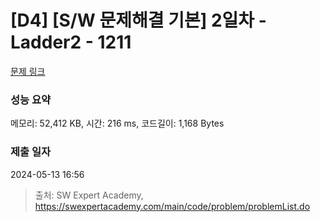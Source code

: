 # [D4] [S/W 문제해결 기본] 2일차 - Ladder2 - 1211 

[문제 링크](https://swexpertacademy.com/main/code/problem/problemDetail.do?contestProbId=AV14BgD6AEECFAYh) 

### 성능 요약

메모리: 52,412 KB, 시간: 216 ms, 코드길이: 1,168 Bytes

### 제출 일자

2024-05-13 16:56



> 출처: SW Expert Academy, https://swexpertacademy.com/main/code/problem/problemList.do